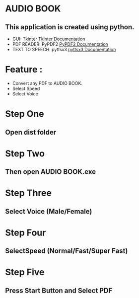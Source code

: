 # AUDIO BOOK
## This application is created using python.
* GUI: Tkinter 
[Tkinter Documentation](https://docs.python.org/3/library/tkinter.html)
* PDF READER: PyPDF2
[PyPDF2 Documentation](https://pythonhosted.org/PyPDF2/)
* TEXT TO SPEECH: pyttsx3
[pyttsx3 Documentation](https://pypi.org/project/pyttsx3/)


# Feature :
* Convert any PDF to AUDIO BOOK.
* Select Speed 
* Select Voice 

# Step One
## Open dist folder 

# Step Two
## Then open AUDIO BOOK.exe

# Step Three
## Select Voice (Male/Female)

# Step Four
## SelectSpeed (Normal/Fast/Super Fast)

# Step Five
## Press Start Button and Select PDF 
